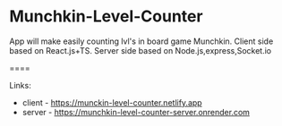 # Munchkin-Level-Counter
App will make easily counting lvl's in board game Munchkin. Client side based on React.js+TS. Server side based on Node.js,express,Socket.io 

====

Links: 

  - client - https://munckin-level-counter.netlify.app
  - server - https://munchkin-level-counter-server.onrender.com
